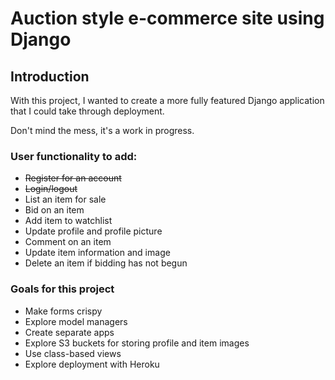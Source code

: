 # Auction style e-commerce site using Django

## Introduction
With this project, I wanted to create a more fully featured Django application that I could take through deployment. 

Don't mind the mess, it's a work in progress.

### User functionality to add:

* ~~Register for an account~~
* ~~Login/logout~~
* List an item for sale
* Bid on an item
* Add item to watchlist
* Update profile and profile picture
* Comment on an item
* Update item information and image
* Delete an item if bidding has not begun


### Goals for this project
* Make forms crispy
* Explore model managers
* Create separate apps
* Explore S3 buckets for storing profile and item images
* Use class-based views
* Explore deployment with Heroku
